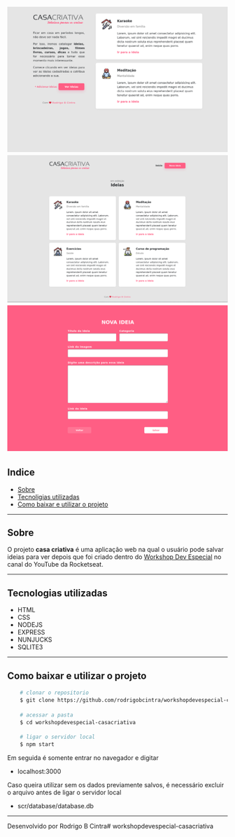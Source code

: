 <h1 align="center">
    <img src="public/projectPreview/Screenshot_2020-06-17_21-36-34.png"><img src="public/projectPreview/Screenshot_2020-06-17_21-37-10.png"><img src="public/projectPreview/Screenshot_2020-06-17_21-37-38.png">
</h1>

## Indice

- [Sobre](#-sobre)
- [Tecnoligias utilizadas](#-tecnoligias-utilizadas)
- [Como baixar e utilizar o projeto](#-como-baixar-e-utilizar-o-projeto)

---

## Sobre

O projeto **casa criativa** é uma aplicação web na qual o usuário pode salvar
ideias para ver depois que foi criado dentro do <a href="https://www.youtube.com/playlist?list=PL85ITvJ7FLohGTWaE_p0J6B-TLmQbN4ka">Workshop Dev Especial</a> no canal do YouTube da Rocketseat.

---

## Tecnologias  utilizadas

- HTML
- CSS
- NODEJS
- EXPRESS
- NUNJUCKS
- SQLITE3

---

## Como baixar e utilizar o projeto

```bash
    # clonar o repositorio
    $ git clone https://github.com/rodrigobcintra/workshopdevespecial-casacriativa.git

    # acessar a pasta
    $ cd workshopdevespecial-casacriativa

    # ligar o servidor local
    $ npm start

```
Em seguida é somente entrar no navegador e digitar

- localhost:3000

Caso queira utilizar sem os dados previamente salvos, é necessário excluir o arquivo antes de ligar o servidor local

- scr/database/database.db

---

Desenvolvido por Rodrigo B Cintra# workshopdevespecial-casacriativa
